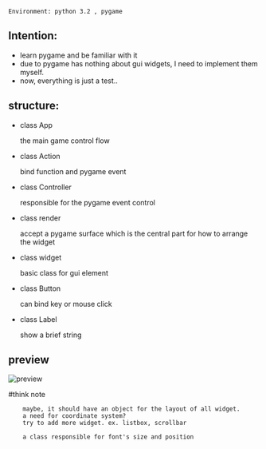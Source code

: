 `Environment: python 3.2 , pygame`


Intention:
----------
 - learn pygame and be familiar with it
 - due to pygame has nothing about gui widgets, I need to implement them myself.
 - now, everything is just a test..

structure:
----------

 - class App

    the main game control flow

 - class Action

    bind function and pygame event

 - class Controller

    responsible for the pygame event control

 - class render

    accept a pygame surface which is the central part for how to arrange the widget

 - class widget

    basic class for gui element

 - class Button

    can bind key or mouse click

 - class Label

    show a brief string



preview
---
![preview](http://i.imgur.com/UZ5Ik41.png)


#think note

```
    maybe, it should have an object for the layout of all widget.
    a need for coordinate system?
    try to add more widget. ex. listbox, scrollbar

    a class responsible for font's size and position


```


